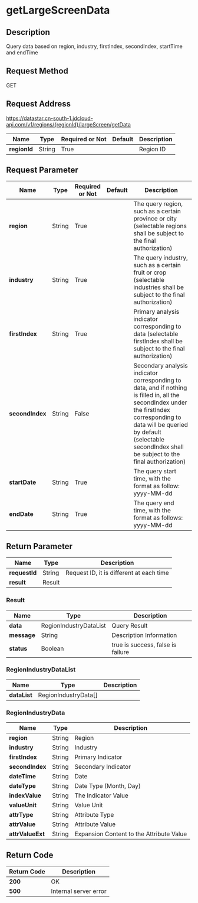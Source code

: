 # getLargeScreenData


## Description
Query data based on region, industry, firstIndex, secondIndex, startTime and endTime

## Request Method
GET

## Request Address
https://datastar.cn-south-1.jdcloud-api.com/v1/regions/{regionId}/largeScreen/getData

|Name|Type|Required or Not|Default|Description|
|---|---|---|---|---|
|**regionId**|String|True| |Region ID|

## Request Parameter
|Name|Type|Required or Not|Default|Description|
|---|---|---|---|---|
|**region**|String|True| |The query region, such as a certain province or city (selectable regions shall be subject to the final authorization)|
|**industry**|String|True| |The query industry, such as a certain fruit or crop (selectable industries shall be subject to the final authorization)|
|**firstIndex**|String|True| |Primary analysis indicator corresponding to data (selectable firstIndex shall be subject to the final authorization)|
|**secondIndex**|String|False| |Secondary analysis indicator corresponding to data, and if nothing is filled in, all the secondIndex under the firstIndex corresponding to data will be queried by default (selectable secondIndex shall be subject to the final authorization)|
|**startDate**|String|True| |The query start time, with the format as follow: yyyy-MM-dd|
|**endDate**|String|True| |The query end time, with the format as follows: yyyy-MM-dd|

## Return Parameter
|Name|Type|Description|
|---|---|---|
|**requestId**|String|Request ID, it is different at each time|
|**result**|Result| |

### Result
|Name|Type|Description|
|---|---|---|
|**data**|RegionIndustryDataList|Query Result|
|**message**|String|Description Information|
|**status**|Boolean|true is success, false is failure|
### RegionIndustryDataList
|Name|Type|Description|
|---|---|---|
|**dataList**|RegionIndustryData[]| |
### RegionIndustryData
|Name|Type|Description|
|---|---|---|
|**region**|String|Region|
|**industry**|String|Industry|
|**firstIndex**|String|Primary Indicator|
|**secondIndex**|String|Secondary Indicator|
|**dateTime**|String|Date|
|**dateType**|String|Date Type (Month, Day)|
|**indexValue**|String|The Indicator Value|
|**valueUnit**|String|Value Unit|
|**attrType**|String|Attribute Type|
|**attrValue**|String|Attribute Value|
|**attrValueExt**|String|Expansion Content to the Attribute Value |

## Return Code
|Return Code|Description|
|---|---|
|**200**|OK|
|**500**|Internal server error|
